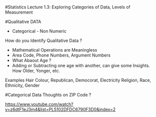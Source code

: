 #Statistics Lecture 1.3: Exploring Categories of Data, Levels of Measurement


#Qualitative DATA 
- Categorical - Non Numeric

How do you Identify Qualitative Data ?
  - Mathematical Operations are Meaningless
  - Area Code, Phone Numbers, Argument Numbers
  - What Abaout Age ? 
  - Adding or Subtracting one age with another, can give some Insights. How Older, Yonger, etc.

Examples
Hair Colour, Republican, Democorat, Electricity
Religion, Race, Ethnicity, Gender

#Categorical Data
Thoughts on ZIP Code ?





https://www.youtube.com/watch?v=z6dtF1eJ3m4&list=PL5102DFDC6790F3D0&index=2
